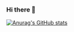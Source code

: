 ### Hi there 👋

<!--
**Anti6ot/Anti6ot** is a ✨ _special_ ✨ repository because its `README.md` (this file) appears on your GitHub profile.

Here are some ideas to get you started:
-->

[![Anurag's GitHub stats](https://github-readme-stats.vercel.app/api?username=alexeyshpavda)](https://github.com/anuraghazra/github-readme-stats)

